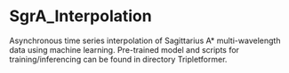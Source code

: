 # SgrA_Interpolation
Asynchronous time series interpolation of Sagittarius A* multi-wavelength data using machine learning. Pre-trained model and scripts for training/inferencing can be found in directory Tripletformer.
